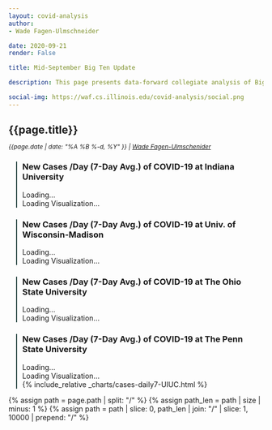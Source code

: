 ```yaml
---
layout: covid-analysis
author:
- Wade Fagen-Ulmschneider

date: 2020-09-21
render: False

title: Mid-September Big Ten Update

description: This page presents data-forward collegiate analysis of Big-10 data in a way that allows you to nerd out with the underlying data while providing context to the on-going pandemic that is impacting college campuses everywhere.

social-img: https://waf.cs.illinois.edu/covid-analysis/social.png
---
```


<link rel="stylesheet" href="../css.css">

## {{page.title}}

<p style="margin-top: -5px; font-size: 12px;">
  <i>
    {{page.date | date: "%A %B %-d, %Y" }} |
    <a href="https://waf.cs.illinois.edu/">Wade Fagen-Ulmschenider</a>
  </i>
</p>







<div style="margin-left: 3%; margin-right: 5%; padding-left: 2%;  border-left: solid 2px hsl(173, 30%, 20%); ">
<section id="cases-daily7-Indiana">
  <div class="chart-header" style="margin-top: 20px;" id="countries">
    <h3>New Cases /Day (7-Day Avg.) of COVID-19 at Indiana University</h3>
  </div>
  <div id="chart-cases-daily7-Indiana" class="chart-viz">
    <div class="text-center divoc-graph-loading">
      <div class="spinner-border text-primary" role="status"><span class="sr-only">Loading...</span> </div>
      <div>Loading Visualization...</div>
    </div>
  </div>
</section>
</div>


<div style="margin-left: 3%; margin-right: 5%; padding-left: 2%;  border-left: solid 2px hsl(173, 30%, 20%); ">
<section id="cases-daily7-Madison">
  <div class="chart-header" style="margin-top: 20px;" id="countries">
    <h3>New Cases /Day (7-Day Avg.) of COVID-19 at Univ. of Wisconsin-Madison</h3>
  </div>
  <div id="chart-cases-daily7-Madison" class="chart-viz">
    <div class="text-center divoc-graph-loading">
      <div class="spinner-border text-primary" role="status"><span class="sr-only">Loading...</span> </div>
      <div>Loading Visualization...</div>
    </div>
  </div>
</section>
</div>

<div style="margin-left: 3%; margin-right: 5%; padding-left: 2%;  border-left: solid 2px hsl(173, 30%, 20%); ">
<section id="cases-daily7-OhioState">
  <div class="chart-header" style="margin-top: 20px;" id="countries">
    <h3>New Cases /Day (7-Day Avg.) of COVID-19 at The Ohio State University</h3>
  </div>
  <div id="chart-cases-daily7-OhioState" class="chart-viz">
    <div class="text-center divoc-graph-loading">
      <div class="spinner-border text-primary" role="status"><span class="sr-only">Loading...</span> </div>
      <div>Loading Visualization...</div>
    </div>
  </div>
</section>
</div>

<div style="margin-left: 3%; margin-right: 5%; padding-left: 2%;  border-left: solid 2px hsl(173, 30%, 20%); ">
<section id="cases-daily7-PennState">
  <div class="chart-header" style="margin-top: 20px;" id="countries">
    <h3>New Cases /Day (7-Day Avg.) of COVID-19 at The Penn State University</h3>
  </div>
  <div id="chart-cases-daily7-PennState" class="chart-viz">
    <div class="text-center divoc-graph-loading">
      <div class="spinner-border text-primary" role="status"><span class="sr-only">Loading...</span> </div>
      <div>Loading Visualization...</div>
    </div>
  </div>
</section>
</div>

<div style="margin-left: 3%; margin-right: 5%; padding-left: 2%;  border-left: solid 2px hsl(173, 30%, 20%); ">
<div id="sizer"></div>
{% include_relative _charts/cases-daily7-UIUC.html %}
</div>



<script defer src="https://code.jquery.com/jquery-3.5.1.min.js" integrity="sha256-9/aliU8dGd2tb6OSsuzixeV4y/faTqgFtohetphbbj0=" crossorigin="anonymous"></script>
<script defer src="https://cdn.jsdelivr.net/npm/lodash@4.17.19/lodash.min.js" integrity="sha256-Jvh9+A4HNbbWsWl1Dw7kAzNsU3y8elGIjLnUSUNMtLg=" crossorigin="anonymous"></script>
<script defer src="https://d3js.org/d3.v5.min.js" crossorigin="anonymous"></script>

{% assign path = page.path | split: "/" %}
{% assign path_len = path | size | minus: 1 %}
{% assign path = path | slice: 0, path_len | join: "/" | slice: 1, 10000 | prepend: "/" %}

<script defer src="/static/js/d3-tip.js"></script>
<script defer src="{{path}}/src/updated.js"></script>
<script defer src="{{path}}/src/vis.js"></script>
